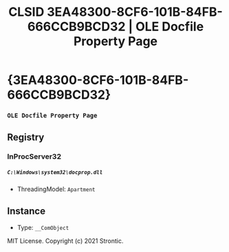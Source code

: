 ﻿---
title: "CLSID 3EA48300-8CF6-101B-84FB-666CCB9BCD32 | OLE Docfile Property Page"
excerpt: What is COM-Object CLSID 3EA48300-8CF6-101B-84FB-666CCB9BCD32?
---

# {3EA48300-8CF6-101B-84FB-666CCB9BCD32}

### `OLE Docfile Property Page`

## Registry


### InProcServer32

##### `C:\Windows\system32\docprop.dll`
* ThreadingModel: `Apartment`

## Instance

* Type: `__ComObject`

MIT License. Copyright (c) 2021 Strontic.


